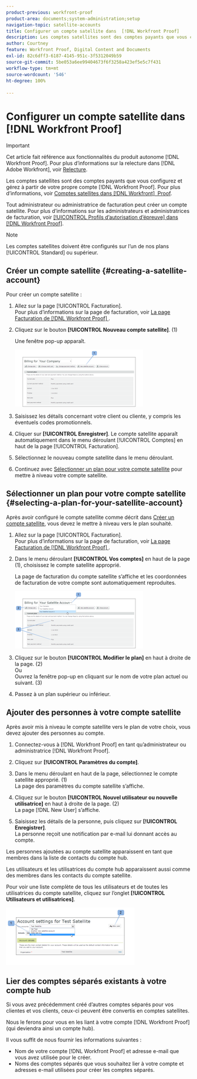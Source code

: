 ```yaml
---
product-previous: workfront-proof
product-area: documents;system-administration;setup
navigation-topic: satellite-accounts
title: Configurer un compte satellite dans  [!DNL Workfront Proof]
description: Les comptes satellites sont des comptes payants que vous configurez et gérez à partir de votre propre compte  [!DNL Workfront]  Proof. Pour plus d'informations, voir « Comptes satellites dans  [!DNL Workfront]  Proof ».
author: Courtney
feature: Workfront Proof, Digital Content and Documents
exl-id: 82c6dff3-6187-4145-951c-3f5312049b59
source-git-commit: 5be053a6ee99404673f6f3258a423ef5e5c7f431
workflow-type: tm+mt
source-wordcount: '546'
ht-degree: 100%

---
```


# Configurer un compte satellite dans [!DNL Workfront Proof]

>[!IMPORTANT]
>
>Cet article fait référence aux fonctionnalités du produit autonome [!DNL Workfront Proof]. Pour plus d’informations sur la relecture dans [!DNL Adobe Workfront], voir [Relecture](../../../review-and-approve-work/proofing/proofing.md).

Les comptes satellites sont des comptes payants que vous configurez et gérez à partir de votre propre compte [!DNL Workfront Proof]. Pour plus d’informations, voir [Comptes satellites dans  [!DNL Workfront]  Proof](../../../workfront-proof/wp-acct-admin/satellite-accounts/sat-accts-in-wp.md).

Tout administrateur ou administratrice de facturation peut créer un compte satellite. Pour plus d’informations sur les administrateurs et administratrices de facturation, voir [[!UICONTROL Profils d’autorisation d’épreuve] dans  [!DNL Workfront Proof]](../../../workfront-proof/wp-acct-admin/account-settings/proof-perm-profiles-in-wp.md).

>[!NOTE]
>
> Les comptes satellites doivent être configurés sur l’un de nos plans [!UICONTROL Standard] ou supérieur.

## Créer un compte satellite {#creating-a-satellite-account}

Pour créer un compte satellite :

1. Allez sur la page [!UICONTROL Facturation].\
   Pour plus d’informations sur la page de facturation, voir [La page Facturation de  [!DNL Workfront Proof] ](../../../workfront-proof/wp-billingsettings/manage-your-billing/wp-billing-page.md).

1. Cliquez sur le bouton **[!UICONTROL Nouveau compte satellite]**. (1)

   Une fenêtre pop-up apparaît.

   ![New_Satellite_Account.png](assets/new-satellite-account-350x156.png)

1. Saisissez les détails concernant votre client ou cliente, y compris les éventuels codes promotionnels.
1. Cliquer sur **[!UICONTROL Enregistrer]**. Le compte satellite apparaît automatiquement dans le menu déroulant [!UICONTROL Comptes] en haut de la page [!UICONTROL Facturation].
1. Sélectionnez le nouveau compte satellite dans le menu déroulant.
1. Continuez avec [Sélectionner un plan pour votre compte satellite](#selecting-a-plan-for-your-satellite-account) pour mettre à niveau votre compte satellite.

## Sélectionner un plan pour votre compte satellite {#selecting-a-plan-for-your-satellite-account}

Après avoir configuré le compte satellite comme décrit dans [Créer un compte satellite](#creating-a-satellite-account), vous devez le mettre à niveau vers le plan souhaité.

1. Allez sur la page [!UICONTROL Facturation].\
   Pour plus d’informations sur la page de facturation, voir [La page Facturation de  [!DNL Workfront Proof] ](../../../workfront-proof/wp-billingsettings/manage-your-billing/wp-billing-page.md).

1. Dans le menu déroulant **[!UICONTROL Vos comptes]** en haut de la page (1), choisissez le compte satellite approprié.

   La page de facturation du compte satellite s’affiche et les coordonnées de facturation de votre compte sont automatiquement reproduites.

   ![Satellite_Account_Change_Plan.png](assets/satellite-account-change-plan-350x156.png)

1. Cliquez sur le bouton **[!UICONTROL Modifier le plan]** en haut à droite de la page. (2)\
   Ou\
   Ouvrez la fenêtre pop-up en cliquant sur le nom de votre plan actuel ou suivant. (3)

1. Passez à un plan supérieur ou inférieur.

## Ajouter des personnes à votre compte satellite

Après avoir mis à niveau le compte satellite vers le plan de votre choix, vous devez ajouter des personnes au compte.

1. Connectez-vous à [!DNL Workfront Proof] en tant qu’administrateur ou administratrice [!DNL Workfront Proof].
1. Cliquez sur **[!UICONTROL Paramètres du compte]**.
1. Dans le menu déroulant en haut de la page, sélectionnez le compte satellite approprié. (1)\
   La page des paramètres du compte satellite s’affiche.
1. Cliquez sur le bouton **[!UICONTROL Nouvel utilisateur ou nouvelle utilisatrice]** en haut à droite de la page. (2)\
   La page [!DNL New User] s’affiche.

1. Saisissez les détails de la personne, puis cliquez sur **[!UICONTROL Enregistrer]**.\
   La personne reçoit une notification par e-mail lui donnant accès au compte.

Les personnes ajoutées au compte satellite apparaissent en tant que membres dans la liste de contacts du compte hub.

Les utilisateurs et les utilisatrices du compte hub apparaissent aussi comme des membres dans les contacts du compte satellite.

Pour voir une liste complète de tous les utilisateurs et de toutes les utilisatrices du compte satellite, cliquez sur l’onglet **[!UICONTROL Utilisateurs et utilisatrices]**.

![SA_New_User.png](assets/sa-new-user-350x156.png)

## Lier des comptes séparés existants à votre compte hub

Si vous avez précédemment créé d’autres comptes séparés pour vos clientes et vos clients, ceux-ci peuvent être convertis en comptes satellites.

Nous le ferons pour vous en les liant à votre compte [!DNL Workfront Proof] (qui deviendra ainsi un compte hub).

Il vous suffit de nous fournir les informations suivantes :

* Nom de votre compte [!DNL Workfront Proof] et adresse e-mail que vous avez utilisée pour le créer.
* Noms des comptes séparés que vous souhaitez lier à votre compte et adresses e-mail utilisées pour créer les comptes séparés.

